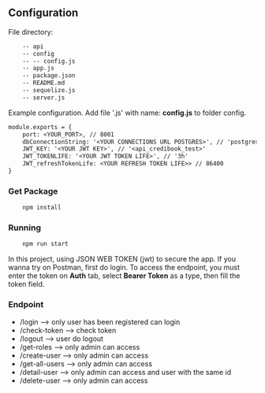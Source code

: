 ## Configuration
File directory:

```diff
    -- api
    -- config
    -- -- config.js
    -- app.js
    -- package.json
    -- README.md
    -- sequelize.js
    -- server.js
```

Example configuration. Add file '.js' with name: **config.js** to folder config.
```diff
module.exports = {
	port: <YOUR_PORT>, // 8001
	dbConnectionString: '<YOUR CONNECTIONS URL POSTGRES>', // 'postgres://postgres:postgres@127.0.0.1:5432/credibook'
	JWT_KEY: '<YOUR JWT KEY>', // '<api_credibook_test>'
	JWT_TOKENLIFE: '<YOUR JWT TOKEN LIFE>', // '3h'
	JWT_refreshTokenLife: <YOUR REFRESH TOKEN LIFE>> // 86400
}
```

### Get Package
```diff
    npm install
```

### Running
```diff
    npm run start
```

In this project, using JSON WEB TOKEN (jwt) to secure the app. If you wanna try on Postman, first do login. To access the endpoint, you must enter the token on **Auth** tab, select **Bearer Token** as a type, then fill the token field.

### Endpoint
* /login --> only user has been registered can login
* /check-token --> check token 
* /logout --> user do logout
* /get-roles --> only admin can access
* /create-user --> only admin can access
* /get-all-users --> only admin can access
* /detail-user --> only admin can access and user with the same id
* /delete-user --> only admin can access
